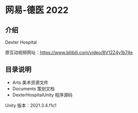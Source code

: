 # 网易-德医 2022

## 介绍

Dexter Hospital

原互动视频网址：https://www.bilibili.com/video/BV12Z4y1b74e

## 目录说明

- Arts 美术资源文件
- Documents 策划文档
- DexterHospitalUnity 程序源码





Unity 版本：2021.3.4.f1c1

 
